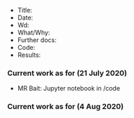 - Title:
- Date:
- Wd:
- What/Why:
- Further docs:
- Code:
- Results:  


### Current work as for (21 July 2020)
- MR Bait: Jupyter notebook in /code
### Current work as for (4 Aug 2020)